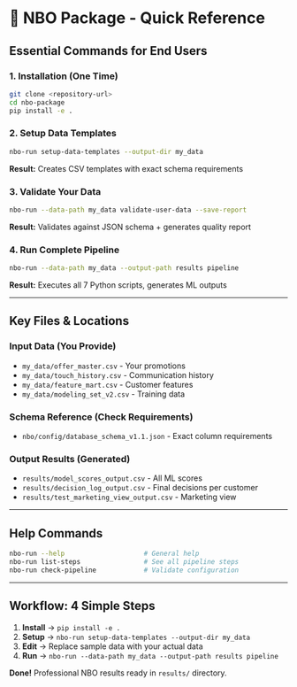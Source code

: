 # 🚀 NBO Package - Quick Reference

## Essential Commands for End Users

### 1. Installation (One Time)

```bash
git clone <repository-url>
cd nbo-package
pip install -e .
```

### 2. Setup Data Templates

```bash
nbo-run setup-data-templates --output-dir my_data
```

**Result:** Creates CSV templates with exact schema requirements

### 3. Validate Your Data

```bash
nbo-run --data-path my_data validate-user-data --save-report
```

**Result:** Validates against JSON schema + generates quality report

### 4. Run Complete Pipeline

```bash
nbo-run --data-path my_data --output-path results pipeline
```

**Result:** Executes all 7 Python scripts, generates ML outputs

---

## Key Files & Locations

### Input Data (You Provide)

- `my_data/offer_master.csv` - Your promotions
- `my_data/touch_history.csv` - Communication history
- `my_data/feature_mart.csv` - Customer features
- `my_data/modeling_set_v2.csv` - Training data

### Schema Reference (Check Requirements)

- `nbo/config/database_schema_v1.1.json` - Exact column requirements

### Output Results (Generated)

- `results/model_scores_output.csv` - All ML scores
- `results/decision_log_output.csv` - Final decisions per customer
- `results/test_marketing_view_output.csv` - Marketing view

---

## Help Commands

```bash
nbo-run --help                    # General help
nbo-run list-steps                # See all pipeline steps
nbo-run check-pipeline            # Validate configuration
```

---

## Workflow: 4 Simple Steps

1. **Install** → `pip install -e .`
2. **Setup** → `nbo-run setup-data-templates --output-dir my_data`
3. **Edit** → Replace sample data with your actual data
4. **Run** → `nbo-run --data-path my_data --output-path results pipeline`

**Done!** Professional NBO results ready in `results/` directory.
